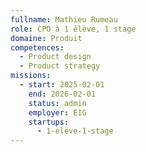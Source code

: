 ```yaml
---
fullname: Mathieu Rumeau
role: CPO à 1 élève, 1 stage
domaine: Produit
competences:
  - Product design
  - Product strategy
missions:
  - start: 2025-02-01
    end: 2026-02-01
    status: admin
    employer: EIG
    startups:
      - 1-eleve-1-stage
---
```

